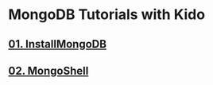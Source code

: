 #  MongoDB Tutorials with Kido

## [01. InstallMongoDB](01.InstallMongoDB.md)

## [02. MongoShell](02.mongoShellBasic.md)